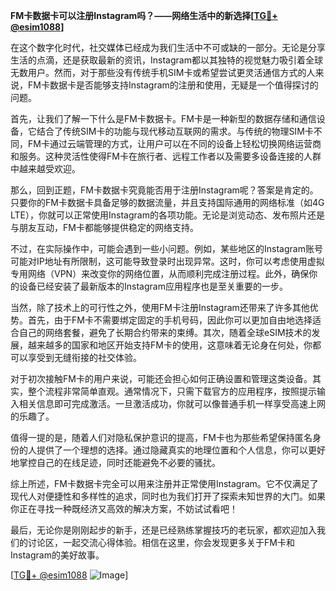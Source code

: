 **FM卡数据卡可以注册Instagram吗？——网络生活中的新选择[[TG💪+ @esim1088](https://t.me/s/esim1088)]**

在这个数字化时代，社交媒体已经成为我们生活中不可或缺的一部分。无论是分享生活的点滴，还是获取最新的资讯，Instagram都以其独特的视觉魅力吸引着全球无数用户。然而，对于那些没有传统手机SIM卡或希望尝试更灵活通信方式的人来说，FM卡数据卡是否能够支持Instagram的注册和使用，无疑是一个值得探讨的问题。

首先，让我们了解一下什么是FM卡数据卡。FM卡是一种新型的数据存储和通信设备，它结合了传统SIM卡的功能与现代移动互联网的需求。与传统的物理SIM卡不同，FM卡通过云端管理的方式，让用户可以在不同的设备上轻松切换网络运营商和服务。这种灵活性使得FM卡在旅行者、远程工作者以及需要多设备连接的人群中越来越受欢迎。

那么，回到正题，FM卡数据卡究竟能否用于注册Instagram呢？答案是肯定的。只要你的FM卡数据卡具备足够的数据流量，并且支持国际通用的网络标准（如4G LTE），你就可以正常使用Instagram的各项功能。无论是浏览动态、发布照片还是与朋友互动，FM卡都能够提供稳定的网络支持。

不过，在实际操作中，可能会遇到一些小问题。例如，某些地区的Instagram账号可能对IP地址有所限制，这可能导致登录时出现异常。这时，你可以考虑使用虚拟专用网络（VPN）来改变你的网络位置，从而顺利完成注册过程。此外，确保你的设备已经安装了最新版本的Instagram应用程序也是至关重要的一步。

当然，除了技术上的可行性之外，使用FM卡注册Instagram还带来了许多其他优势。首先，由于FM卡不需要绑定固定的手机号码，因此你可以更加自由地选择适合自己的网络套餐，避免了长期合约带来的束缚。其次，随着全球eSIM技术的发展，越来越多的国家和地区开始支持FM卡的使用，这意味着无论身在何处，你都可以享受到无缝衔接的社交体验。

对于初次接触FM卡的用户来说，可能还会担心如何正确设置和管理这类设备。其实，整个流程非常简单直观。通常情况下，只需下载官方的应用程序，按照提示输入相关信息即可完成激活。一旦激活成功，你就可以像普通手机一样享受高速上网的乐趣了。

值得一提的是，随着人们对隐私保护意识的提高，FM卡也为那些希望保持匿名身份的人提供了一个理想的选择。通过隐藏真实的地理位置和个人信息，你可以更好地掌控自己的在线足迹，同时还能避免不必要的骚扰。

综上所述，FM卡数据卡完全可以用来注册并正常使用Instagram。它不仅满足了现代人对便捷性和多样性的追求，同时也为我们打开了探索未知世界的大门。如果你正在寻找一种既经济又高效的解决方案，不妨试试看吧！

最后，无论你是刚刚起步的新手，还是已经熟练掌握技巧的老玩家，都欢迎加入我们的讨论区，一起交流心得体验。相信在这里，你会发现更多关于FM卡和Instagram的美好故事。

[[TG💪+ @esim1088](https://t.me/s/esim1088) ![Image](https://i.postimg.cc/4NQfJmqS/Snipaste-2025-05-13-00-14-12.png)]